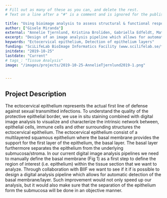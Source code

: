 ```yaml
---
# Fill out as many of these as you can, and delete the rest.
# Text on a line after a "#" is a comment and is ignored for the published page.

title: "Using bioimage analysis to assess structural & functional responses in the mucosal wall of protection against HIV"
author: ["Gisele Miranda"]
external: "Annelie Tjernlund, Kristina Broliden, Gabriella Edfeldt, Mathias Boger"
excerpt: "Design of an image analysis pipeline which allows for automatic detection of the basal membrane/layer."
keywords: "Ectocervical epithelium, Detection of epithelium layers"
funding: "SciLifeLab BioImage Informatics Facility (www.scilifelab.se/facilities/bioimage-informatics)"
initdate: "2019-10-25"
lastdate: "Current"
# tags_: "Tissue Analysis"
image: "/images/projects/2019-10-25-AnnelieTjernlund2019-1.png"


---
```


## Project Description
The ectocervical epithelium represents the actual first line of defense against sexual transmitted infections. To understand the quality of the protective epithelial border, we use in situ staining combined with digital image analysis to visualize and characterize the intrinsic network between, epithelial cells, immune cells and other surrounding structures the ectocervical epithelium. The ectocervical epithelium consist of a multilayered squamous epithelium where the basal membrane provides the support for the first layer of the epithelium, the basal layer. The basal layer furthermore separates the epithelium from the underlying submucosa/stroma. In our current digital image analysis pipelines we need to manually define the basal membrane (Fig 1) as a first step to define the region of interest (i.e. epithelium) within the tissue section that we want to analyze. Through collaboration with BIIF we want to see if it if is possible to design a digital analysis pipeline which allows for automatic detection of the basal membrane/layer. Such improvement would not only speed up our analysis, but it would also make sure that the separation of the epithelium form the submucosa will be done in an objective manner.
